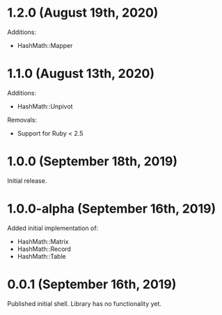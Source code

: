 # 1.2.0 (August 19th, 2020)

Additions:

* HashMath::Mapper

# 1.1.0 (August 13th, 2020)

Additions:

* HashMath::Unpivot

Removals:

* Support for Ruby < 2.5

# 1.0.0 (September 18th, 2019)

Initial release.

# 1.0.0-alpha (September 16th, 2019)

Added initial implementation of:

* HashMath::Matrix
* HashMath::Record
* HashMath::Table

# 0.0.1 (September 16th, 2019)

Published initial shell.  Library has no functionality yet.
